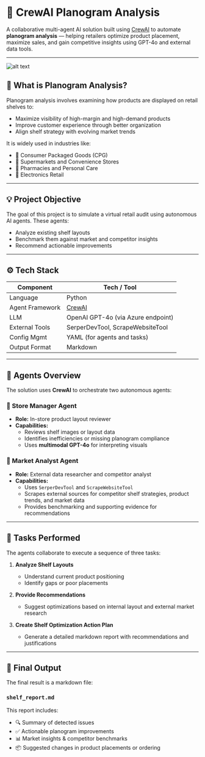 # 🧠 CrewAI Planogram Analysis

A collaborative multi-agent AI solution built using [CrewAI](https://www.crewai.com) to automate **planogram analysis** — helping retailers optimize product placement, maximize sales, and gain competitive insights using GPT-4o and external data tools.

---

![alt text](image.png)

## 📌 What is Planogram Analysis?

Planogram analysis involves examining how products are displayed on retail shelves to:
- Maximize visibility of high-margin and high-demand products
- Improve customer experience through better organization
- Align shelf strategy with evolving market trends

It is widely used in industries like:
- 🛒 Consumer Packaged Goods (CPG)
- 🏪 Supermarkets and Convenience Stores
- 🧴 Pharmacies and Personal Care
- 📱 Electronics Retail

---

## 💡 Project Objective

The goal of this project is to simulate a virtual retail audit using autonomous AI agents. These agents:
- Analyze existing shelf layouts
- Benchmark them against market and competitor insights
- Recommend actionable improvements

---

## ⚙️ Tech Stack

| Component         | Tech / Tool                         |
|------------------|-------------------------------------|
| Language          | Python                              |
| Agent Framework   | [CrewAI](https://www.crewai.com)    |
| LLM               | OpenAI GPT-4o (via Azure endpoint)  |
| External Tools    | SerperDevTool, ScrapeWebsiteTool    |
| Config Mgmt       | YAML (for agents and tasks)         |
| Output Format     | Markdown                            |


---

## 🤖 Agents Overview

The solution uses **CrewAI** to orchestrate two autonomous agents:

### 🔹 Store Manager Agent
- **Role:** In-store product layout reviewer  
- **Capabilities:**
  - Reviews shelf images or layout data
  - Identifies inefficiencies or missing planogram compliance
  - Uses **multimodal GPT-4o** for interpreting visuals

### 🔹 Market Analyst Agent
- **Role:** External data researcher and competitor analyst  
- **Capabilities:**
  - Uses `SerperDevTool` and `ScrapeWebsiteTool`
  - Scrapes external sources for competitor shelf strategies, product trends, and market data
  - Provides benchmarking and supporting evidence for recommendations

---

## 🧠 Tasks Performed

The agents collaborate to execute a sequence of three tasks:

1. **Analyze Shelf Layouts**
   - Understand current product positioning
   - Identify gaps or poor placements

2. **Provide Recommendations**
   - Suggest optimizations based on internal layout and external market research

3. **Create Shelf Optimization Action Plan**
   - Generate a detailed markdown report with recommendations and justifications

---

## 📝 Final Output

The final result is a markdown file:  
### `shelf_report.md`

This report includes:
- 🔍 Summary of detected issues
- ✅ Actionable planogram improvements
- 📊 Market insights & competitor benchmarks
- 📦 Suggested changes in product placements or ordering



